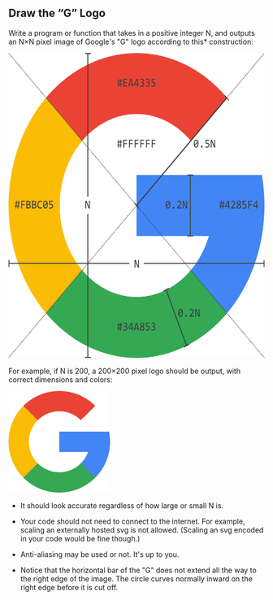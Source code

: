 ## Draw the “G” Logo

Write a program or function that takes in a positive integer N, and outputs an N×N pixel image of Google's "G" logo according to this\* construction:

<p align="left">
  <img src="../../assets/google_logo.png" width=600 height=600 alt="google logo">
</p>

For example, if N is 200, a 200×200 pixel logo should be output, with correct dimensions and colors:

<p align="left">
  <img src="../../assets/google_logo_2.png" width=200 height=200 alt="google logo">
</p>

- It should look accurate regardless of how large or small N is.

- Your code should not need to connect to the internet. For example, scaling an externally hosted svg is not allowed. (Scaling an svg encoded in your code would be fine though.)

- Anti-aliasing may be used or not. It's up to you.

- Notice that the horizontal bar of the "G" does not extend all the way to the right edge of the image. The circle curves normally inward on the right edge before it is cut off.

